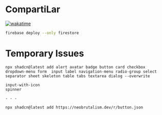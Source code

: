 # CompartiLar

[![wakatime](https://wakatime.com/badge/user/018d43b8-0657-4341-8350-d2bec44cda7a/project/f920cf64-ad85-41bc-bd1e-e49e03f30ece.svg)](https://wakatime.com/badge/user/018d43b8-0657-4341-8350-d2bec44cda7a/project/f920cf64-ad85-41bc-bd1e-e49e03f30ece)

```sh
firebase deploy --only firestore
```

# Temporary Issues

```info
npx shadcn@latest add alert avatar badge button card checkbox dropdown-menu form  input label navigation-menu radio-group select separator sheet skeleton table tabs textarea dialog --overwrite

input-with-icon
spinner

- - -

npx shadcn@latest add https://neobrutalism.dev/r/button.json



```

```error

```